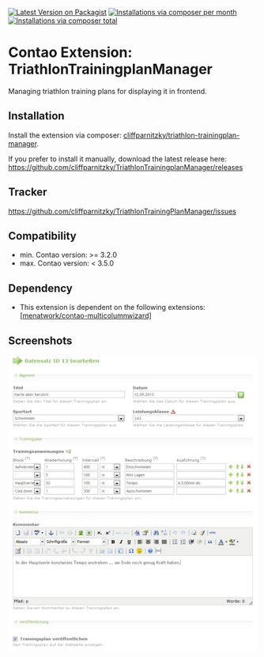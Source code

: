 [![Latest Version on Packagist](http://img.shields.io/packagist/v/cliffparnitzky/triathlon-trainingplan-manager.svg?style=flat)](https://packagist.org/packages/cliffparnitzky/triathlon-trainingplan-manager)
[![Installations via composer per month](http://img.shields.io/packagist/dm/cliffparnitzky/triathlon-trainingplan-manager.svg?style=flat)](https://packagist.org/packages/cliffparnitzky/triathlon-trainingplan-manager)
[![Installations via composer total](http://img.shields.io/packagist/dt/cliffparnitzky/triathlon-trainingplan-manager.svg?style=flat)](https://packagist.org/packages/cliffparnitzky/triathlon-trainingplan-manager)

Contao Extension: TriathlonTrainingplanManager
==============================================

Managing triathlon training plans for displaying it in frontend.


Installation
------------

Install the extension via composer: [cliffparnitzky/triathlon-trainingplan-manager](https://packagist.org/packages/cliffparnitzky/triathlon-trainingplan-manager).

If you prefer to install it manually, download the latest release here: https://github.com/cliffparnitzky/TriathlonTrainingplanManager/releases


Tracker
-------

https://github.com/cliffparnitzky/TriathlonTrainingPlanManager/issues


Compatibility
-------------

- min. Contao version: >= 3.2.0
- max. Contao version: <  3.5.0


Dependency
----------

- This extension is dependent on the following extensions: [[menatwork/contao-multicolumnwizard]](https://packagist.org/packages/menatwork/contao-multicolumnwizard)


Screenshots
-----------

![Screenshot](screenshot.jpg)
